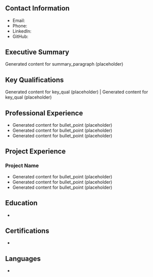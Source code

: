 
# 

## Contact Information
- Email: 
- Phone: 
- LinkedIn: 
- GitHub: 

## Executive Summary
Generated content for summary_paragraph (placeholder)

## Key Qualifications
Generated content for key_qual (placeholder) | Generated content for key_qual (placeholder)

## Professional Experience
- Generated content for bullet_point (placeholder)
- Generated content for bullet_point (placeholder)
- Generated content for bullet_point (placeholder)

## Project Experience
### Project Name
- Generated content for bullet_point (placeholder)
- Generated content for bullet_point (placeholder)
- Generated content for bullet_point (placeholder)

## Education
- 

## Certifications
- 

## Languages
- 

